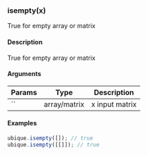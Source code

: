 ### isempty(x)

True for empty array or matrix


#### Description

True for empty array or matrix  



#### Arguments

|Params|Type|Description
|---------|----|-----------
|`` | array/matrix | x input matrix


#### Examples

```js
ubique.isempty([]); // true
ubique.isempty([[]]); // true
```


